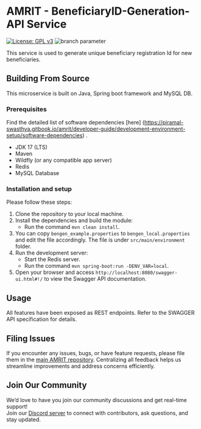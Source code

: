 # AMRIT - BeneficiaryID-Generation-API Service
[![License: GPL v3](https://img.shields.io/badge/License-GPLv3-blue.svg)](https://www.gnu.org/licenses/gpl-3.0)  ![branch parameter](https://github.com/PSMRI/HWC-API/actions/workflows/sast-and-package.yml/badge.svg)

This service is used to generate unique beneficiary registration Id for new beneficiaries.

## Building From Source
This microservice is built on Java, Spring boot framework and MySQL DB.

### Prerequisites 
Find the detailed list of software dependencies [here] (https://piramal-swasthya.gitbook.io/amrit/developer-guide/development-environment-setup/software-dependencies) .
* JDK 17 (LTS)
* Maven
* Wildfly (or any compatible app server)
* Redis
* MySQL Database

### Installation and setup

Please follow these steps:

1. Clone the repository to your local machine.
2. Install the dependencies and build the module:
    - Run the command `mvn clean install`.
3. You can copy `bengen_example.properties` to `bengen_local.properties` and edit the file accordingly. The file is under `src/main/environment` folder.
4. Run the development server:
    - Start the Redis server.
    - Run the command `mvn spring-boot:run -DENV_VAR=local`.
5. Open your browser and access `http://localhost:8080/swagger-ui.html#!/` to view the Swagger API documentation.


## Usage
All features have been exposed as REST endpoints. Refer to the SWAGGER API specification for details.

## Filing Issues

If you encounter any issues, bugs, or have feature requests, please file them in the [main AMRIT repository](https://github.com/PSMRI/AMRIT/issues). Centralizing all feedback helps us streamline improvements and address concerns efficiently.  

## Join Our Community

We’d love to have you join our community discussions and get real-time support!  
Join our [Discord server](https://discord.gg/FVQWsf5ENS) to connect with contributors, ask questions, and stay updated.  
